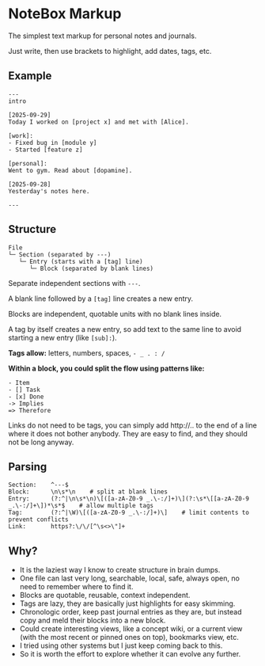 # NoteBox Markup

The simplest text markup for personal notes and journals. 

Just write, then use brackets to highlight, add dates, tags, etc.

## Example

```
---
intro

[2025-09-29]
Today I worked on [project x] and met with [Alice].

[work]:
- Fixed bug in [module y]
- Started [feature z]

[personal]:
Went to gym. Read about [dopamine].

[2025-09-28]
Yesterday's notes here.

---
```

## Structure

```
File
└─ Section (separated by ---)
   └─ Entry (starts with a [tag] line)
      └─ Block (separated by blank lines)
```

Separate independent sections with `---`.

A blank line followed by a `[tag]` line creates a new entry.

Blocks are independent, quotable units with no blank lines inside.

A tag by itself creates a new entry, so add text to the same line to avoid starting a new entry (like `[sub]:`).

**Tags allow:** letters, numbers, spaces, `- _ . : /`

**Within a block, you could split the flow using patterns like:**
```
- Item
- [] Task
- [x] Done
-> Implies
=> Therefore
```

Links do not need to be tags, you can simply add http://.. to the end of a line where it does not bother anybody. They are easy to find, and they should not be long anyway. 

## Parsing

```regex
Section:    ^---$
Block:      \n\s*\n    # split at blank lines
Entry:      (?:^|\n\s*\n)\[([a-zA-Z0-9 _.\-:/]+)\](?:\s*\[[a-zA-Z0-9 _.\-:/]+\])*\s*$    # allow multiple tags
Tag:        (?:^|\W)\[([a-zA-Z0-9 _.\-:/]+)\]    # limit contents to prevent conflicts
Link:       https?:\/\/[^\s<>\"]+
```

## Why?

- It is the laziest way I know to create structure in brain dumps.
- One file can last very long, searchable, local, safe, always open, no need to remember where to find it.
- Blocks are quotable, reusable, context independent.
- Tags are lazy, they are basically just highlights for easy skimming.
- Chronologic order, keep past journal entries as they are, but instead copy and meld their blocks into a new block.
- Could create interesting views, like a concept wiki, or a current view (with the most recent or pinned ones on top), bookmarks view, etc.
- I tried using other systems but I just keep coming back to this.
- So it is worth the effort to explore whether it can evolve any further.

